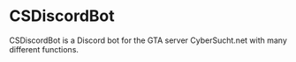 # CSDiscordBot
CSDiscordBot is a Discord bot for the GTA server CyberSucht.net with many different functions.